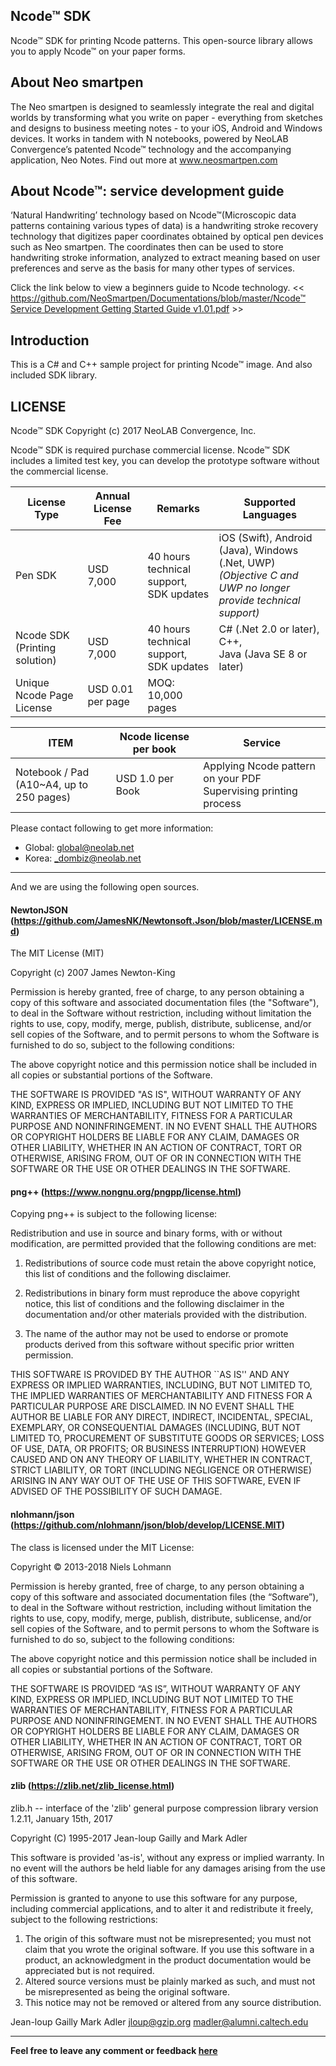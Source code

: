 ## Ncode™ SDK

Ncode™ SDK for printing Ncode patterns. This open-source library allows you to apply Ncode™ on your paper forms.

## About Neo smartpen

The Neo smartpen is designed to seamlessly integrate the real and digital worlds by transforming what you write on paper - everything from sketches and designs to business meeting notes - to your iOS, Android and Windows devices. It works in tandem with N notebooks, powered by NeoLAB Convergence’s patented Ncode™ technology and the accompanying application, Neo Notes. Find out more at www.neosmartpen.com

## About Ncode™: service development guide 

‘Natural Handwriting’ technology based on Ncode™(Microscopic data patterns containing various types of data) is a handwriting stroke recovery technology that digitizes paper coordinates obtained by optical pen devices such as Neo smartpen. The coordinates then can be used to store handwriting stroke information, analyzed to extract meaning based on user preferences and serve as the basis for many other types of services. 

Click the link below to view a beginners guide to Ncode technology. 
<< [https://github.com/NeoSmartpen/Documentations/blob/master/Ncode™ Service Development Getting Started Guide v1.01.pdf](https://github.com/NeoSmartpen/Documentations/blob/master/Ncode%E2%84%A2%20Service%20Development%20Getting%20Started%20Guide%20v1.01.pdf) >>

## Introduction

This is a C# and C++ sample project for printing Ncode™ image. And also included SDK library.
 
## LICENSE

Ncode™ SDK Copyright (c) 2017 NeoLAB Convergence, Inc.

Ncode™ SDK is required purchase commercial license.
Ncode™ SDK includes a limited test key, you can develop the prototype software without the commercial license.



| License Type | Annual License Fee | Remarks | Supported Languages|
|--|--|--|--|
|Pen SDK | USD 7,000 | 40 hours technical support,<br>SDK updates     | iOS (Swift), Android (Java), Windows (.Net, UWP)<br>*(Objective C and UWP no longer provide technical support)*|
|Ncode SDK (Printing solution) | USD 7,000 | 40 hours technical support,<br>SDK updates | C# (.Net 2.0 or later), C++, <br>Java (Java SE 8 or later) |
|Unique Ncode Page License | USD 0.01 per page | MOQ: 10,000 pages||

|ITEM | Ncode license per book | Service |
|--|--|--|
|Notebook / Pad<br>(A10~A4, up to 250 pages) | USD 1.0 per Book | Applying Ncode pattern on your PDF<br>Supervising printing process |


Please contact following to get more information:
- Global: global@neolab.net
- Korea: _dombiz@neolab.net

-------------
And we are using the following open sources.
#### NewtonJSON (https://github.com/JamesNK/Newtonsoft.Json/blob/master/LICENSE.md)

The MIT License (MIT)

Copyright (c) 2007 James Newton-King

Permission is hereby granted, free of charge, to any person obtaining a copy of this software and associated documentation files (the "Software"), to deal in the Software without restriction, including without limitation the rights to use, copy, modify, merge, publish, distribute, sublicense, and/or sell copies of the Software, and to permit persons to whom the Software is furnished to do so, subject to the following conditions:

The above copyright notice and this permission notice shall be included in all copies or substantial portions of the Software.

THE SOFTWARE IS PROVIDED "AS IS", WITHOUT WARRANTY OF ANY KIND, EXPRESS OR IMPLIED, INCLUDING BUT NOT LIMITED TO THE WARRANTIES OF MERCHANTABILITY, FITNESS FOR A PARTICULAR PURPOSE AND NONINFRINGEMENT. IN NO EVENT SHALL THE AUTHORS OR COPYRIGHT HOLDERS BE LIABLE FOR ANY CLAIM, DAMAGES OR OTHER LIABILITY, WHETHER IN AN ACTION OF CONTRACT, TORT OR OTHERWISE, ARISING FROM, OUT OF OR IN CONNECTION WITH THE SOFTWARE OR THE USE OR OTHER DEALINGS IN THE SOFTWARE.

#### png++ (https://www.nongnu.org/pngpp/license.html)

Copying png++ is subject to the following license:

Redistribution and use in source and binary forms, with or without
modification, are permitted provided that the following conditions are met:

   1. Redistributions of source code must retain the above copyright notice,
      this list of conditions and the following disclaimer.

   2. Redistributions in binary form must reproduce the above copyright
      notice, this list of conditions and the following disclaimer in the
      documentation and/or other materials provided with the distribution.

   3. The name of the author may not be used to endorse or promote products
      derived from this software without specific prior written permission.

THIS SOFTWARE IS PROVIDED BY THE AUTHOR ``AS IS'' AND ANY EXPRESS OR IMPLIED
WARRANTIES, INCLUDING, BUT NOT LIMITED TO, THE IMPLIED WARRANTIES OF
MERCHANTABILITY AND FITNESS FOR A PARTICULAR PURPOSE ARE DISCLAIMED. IN NO
EVENT SHALL THE AUTHOR BE LIABLE FOR ANY DIRECT, INDIRECT, INCIDENTAL,
SPECIAL, EXEMPLARY, OR CONSEQUENTIAL DAMAGES (INCLUDING, BUT NOT LIMITED TO,
PROCUREMENT OF SUBSTITUTE GOODS OR SERVICES; LOSS OF USE, DATA, OR PROFITS; OR
BUSINESS INTERRUPTION) HOWEVER CAUSED AND ON ANY THEORY OF LIABILITY, WHETHER
IN CONTRACT, STRICT LIABILITY, OR TORT (INCLUDING NEGLIGENCE OR OTHERWISE)
ARISING IN ANY WAY OUT OF THE USE OF THIS SOFTWARE, EVEN IF ADVISED OF THE
POSSIBILITY OF SUCH DAMAGE.

#### nlohmann/json (https://github.com/nlohmann/json/blob/develop/LICENSE.MIT)

The class is licensed under the MIT License:

Copyright © 2013-2018 Niels Lohmann

Permission is hereby granted, free of charge, to any person obtaining a copy of this software and associated documentation files (the “Software”), to deal in the Software without restriction, including without limitation the rights to use, copy, modify, merge, publish, distribute, sublicense, and/or sell copies of the Software, and to permit persons to whom the Software is furnished to do so, subject to the following conditions:

The above copyright notice and this permission notice shall be included in all copies or substantial portions of the Software.

THE SOFTWARE IS PROVIDED “AS IS”, WITHOUT WARRANTY OF ANY KIND, EXPRESS OR IMPLIED, INCLUDING BUT NOT LIMITED TO THE WARRANTIES OF MERCHANTABILITY, FITNESS FOR A PARTICULAR PURPOSE AND NONINFRINGEMENT. IN NO EVENT SHALL THE AUTHORS OR COPYRIGHT HOLDERS BE LIABLE FOR ANY CLAIM, DAMAGES OR OTHER LIABILITY, WHETHER IN AN ACTION OF CONTRACT, TORT OR OTHERWISE, ARISING FROM, OUT OF OR IN CONNECTION WITH THE SOFTWARE OR THE USE OR OTHER DEALINGS IN THE SOFTWARE.

#### zlib (https://zlib.net/zlib_license.html)

  zlib.h -- interface of the 'zlib' general purpose compression library
  version 1.2.11, January 15th, 2017

  Copyright (C) 1995-2017 Jean-loup Gailly and Mark Adler

  This software is provided 'as-is', without any express or implied
  warranty.  In no event will the authors be held liable for any damages
  arising from the use of this software.

  Permission is granted to anyone to use this software for any purpose,
  including commercial applications, and to alter it and redistribute it
  freely, subject to the following restrictions:

  1. The origin of this software must not be misrepresented; you must not
     claim that you wrote the original software. If you use this software
     in a product, an acknowledgment in the product documentation would be
     appreciated but is not required.
  2. Altered source versions must be plainly marked as such, and must not be
     misrepresented as being the original software.
  3. This notice may not be removed or altered from any source distribution.

  Jean-loup Gailly        Mark Adler
  jloup@gzip.org          madler@alumni.caltech.edu

---
**Feel free to leave any comment or feedback [here](https://github.com/NeoSmartpen/Ncode-SDK/issues)**
